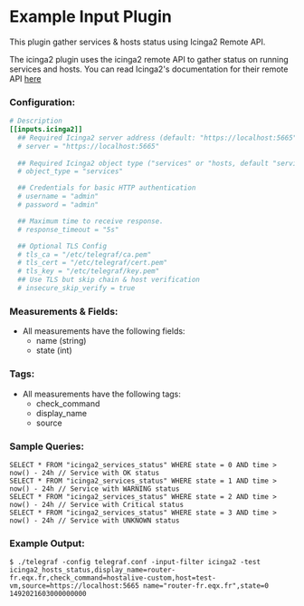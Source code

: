 # Example Input Plugin

This plugin gather services & hosts status using Icinga2 Remote API.

The icinga2 plugin uses the icinga2 remote API to gather status on running
services and hosts. You can read Icinga2's documentation for their remote API
[here](https://docs.icinga.com/icinga2/latest/doc/module/icinga2/chapter/icinga2-api)

### Configuration:

```toml
# Description
[[inputs.icinga2]]
  ## Required Icinga2 server address (default: "https://localhost:5665")
  # server = "https://localhost:5665"
  
  ## Required Icinga2 object type ("services" or "hosts, default "services")
  # object_type = "services"

  ## Credentials for basic HTTP authentication
  # username = "admin"
  # password = "admin"

  ## Maximum time to receive response.
  # response_timeout = "5s"

  ## Optional TLS Config
  # tls_ca = "/etc/telegraf/ca.pem"
  # tls_cert = "/etc/telegraf/cert.pem"
  # tls_key = "/etc/telegraf/key.pem"
  ## Use TLS but skip chain & host verification
  # insecure_skip_verify = true
```

### Measurements & Fields:

- All measurements have the following fields:
    - name (string)
    - state (int)

### Tags:

- All measurements have the following tags:
    - check_command
    - display_name
    - source

### Sample Queries:

```
SELECT * FROM "icinga2_services_status" WHERE state = 0 AND time > now() - 24h // Service with OK status
SELECT * FROM "icinga2_services_status" WHERE state = 1 AND time > now() - 24h // Service with WARNING status
SELECT * FROM "icinga2_services_status" WHERE state = 2 AND time > now() - 24h // Service with Critical status
SELECT * FROM "icinga2_services_status" WHERE state = 3 AND time > now() - 24h // Service with UNKNOWN status
```

### Example Output:

```
$ ./telegraf -config telegraf.conf -input-filter icinga2 -test
icinga2_hosts_status,display_name=router-fr.eqx.fr,check_command=hostalive-custom,host=test-vm,source=https://localhost:5665 name="router-fr.eqx.fr",state=0 1492021603000000000
```
